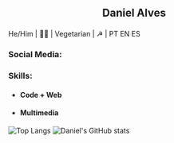  ## <p style='text-align: center;'> Daniel Alves </p>
He/Him | 🏳️‍🌈 | Vegetarian | ☭ | PT EN ES 


### Social Media:


### Skills:
* ####  Code + Web

 
* #### Multimedia

![Top Langs](https://github-readme-stats.vercel.app/api/top-langs/?username=coolalves&theme=material-palenight&layout=compact)    ![Daniel's GitHub stats](https://github-readme-stats.vercel.app/api?username=coolalves&theme=material-palenight&show_icons=true)

<!--
**coolalves/coolalves** is a ✨ _special_ ✨ repository because its `README.md` (this file) appears on your GitHub profile.

 
